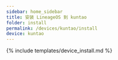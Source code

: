 ```yaml
---
sidebar: home_sidebar
title: 安装 LineageOS 到 kuntao
folder: install
permalink: /devices/kuntao/install
device: kuntao
---
```

{% include templates/device_install.md %}
